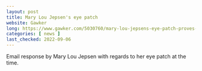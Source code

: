```yaml
---
layout: post
title: Mary Lou Jepsen's eye patch
website: Gawker
long: https://www.gawker.com/5030760/mary-lou-jepsens-eye-patch-proves-more-popular-than-many-of-negropontes-ideas
categories: [ news ]
last_checked: 2022-09-06
---
```

Email response by Mary Lou Jepsen with regards to her eye patch at the time.